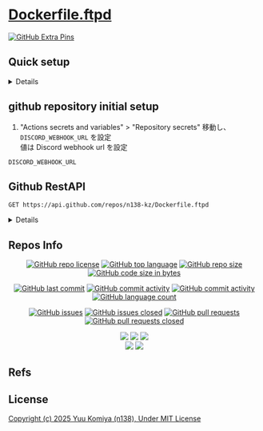 # [Dockerfile.ftpd](https://github.com/n138-kz/Dockerfile.ftpd)

[![GitHub Extra Pins](https://github-readme-stats.vercel.app/api/pin/?locale=ja&show_owner=true&theme=graywhite&username=n138-kz&repo=Dockerfile.ftpd)](https://github.com/n138-kz/Dockerfile.ftpd)

## Quick setup

<details>

### if you’ve done this kind of thing before

```sh
git clone https://github.com/n138-kz/Dockerfile.ftpd.git
```

```sh
git clone git@github.com:n138-kz/Dockerfile.ftpd.git
```

### …or create a new repository on the command line

```sh
touch README.md
git init
git add README.md
git commit -m init
git branch -M main
git remote add origin git@github.com:n138-kz/Dockerfile.ftpd.git
git branch --set-upstream-to=origin/main main
git config pull.rebase false
git fetch
git pull
git merge --allow-unrelated-histories origin/main
git push -u origin main
```

- [git merge --allow-unrelated-histories origin/main](https://qiita.com/mei28/items/85bc881ac1f26332ac15)

### …or push an existing repository from the command line

```sh
git remote add origin git@github.com:n138-kz/Dockerfile.ftpd.git
git branch -M main
git push -u origin main
```

### pull an another existing repository from the command line

```sh
git config pull.rebase false
git branch -r
git pull origin {remote-repos-name}:{local-repos-name}
git checkout {local-repos-name}
git branch --set-upstream-to=origin/{remote-repos-name} {local-repos-name}
```

</details>

## github repository initial setup

1. "Actions secrets and variables" > "Repository secrets" 移動し、`DISCORD_WEBHOOK_URL` を設定  
  値は Discord webhook url を設定

```
DISCORD_WEBHOOK_URL
```

## Github RestAPI

```http
GET https://api.github.com/repos/n138-kz/Dockerfile.ftpd
```

<details>

  [n138-kz/Dockerfile.ftpd](https://api.github.com/repos/n138-kz/Dockerfile.ftpd) (Public repos only)
  
</details>

## Repos Info

<div align="center">

  [![GitHub repo license](https://img.shields.io/github/license/n138-kz/Dockerfile.ftpd)](/LICENSE)
  [![GitHub top language](https://img.shields.io/github/languages/top/n138-kz/Dockerfile.ftpd)](/../../)
  [![GitHub repo size](https://img.shields.io/github/repo-size/n138-kz/Dockerfile.ftpd)](/../../)
  [![GitHub code size in bytes](https://img.shields.io/github/languages/code-size/n138-kz/Dockerfile.ftpd)](/../../)

</div>
<div align="center">

  [![GitHub last commit](https://img.shields.io/github/last-commit/n138-kz/Dockerfile.ftpd)](/../../commits)
  [![GitHub commit activity](https://img.shields.io/github/commit-activity/w/n138-kz/Dockerfile.ftpd)](/../../commits)
  [![GitHub commit activity](https://img.shields.io/github/commit-activity/t/n138-kz/Dockerfile.ftpd)](/../../commits)
  [![GitHub language count](https://img.shields.io/github/languages/count/n138-kz/Dockerfile.ftpd)](/../../)

</div>
<div align="center">

  [![GitHub issues](https://img.shields.io/github/issues/n138-kz/Dockerfile.ftpd)](/../../issues)
  [![GitHub issues closed](https://img.shields.io/github/issues-closed/n138-kz/Dockerfile.ftpd)](/../../issues)
  [![GitHub pull requests](https://img.shields.io/github/issues-pr/n138-kz/Dockerfile.ftpd)](/../../pulls)
  [![GitHub pull requests closed](https://img.shields.io/github/issues-pr-closed/n138-kz/Dockerfile.ftpd)](/../../pulls)

</div>
<div align="center">

  [![](https://img.shields.io/badge/YouTube-FF0000?style=for-the-badge&logo=youtube&logoColor=white)](https://youtube.com/channel/UCOX8Iv1r0V18lbOnohE7lWQ)
  [![](https://img.shields.io/badge/Twitch-6441A5?style=for-the-badge&logo=twitch&logoColor=white)](https://www.twitch.tv/yuukomiya)
  [![](https://img.shields.io/badge/X-000000?style=for-the-badge&logo=x&logoColor=white)](https://x.com/n138kz)
  <br>
  [![](https://img.shields.io/youtube/channel/subscribers/UCOX8Iv1r0V18lbOnohE7lWQ)](https://youtube.com/channel/UCOX8Iv1r0V18lbOnohE7lWQ)
  [![](https://img.shields.io/twitch/status/YuuKomiya)](https://www.twitch.tv/yuukomiya)

</div>

## Refs

<!--
- [![](https://www.google.com/s2/favicons?size=64&domain=https://github.com)Dockerfile.ftpd](https://github.com/n138-kz/Dockerfile.ftpd/)
-->

## License

[Copyright (c) 2025 Yuu Komiya (n138), Under MIT License](LICENSE)  
